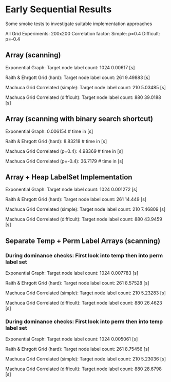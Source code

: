 


# Early Sequential Results

Some smoke tests to investigate suitable implementation approaches

All Grid Experiments: 200x200
Correlation factor:
	Simple: p=0.4
	Difficult: p=-0.4

## Array (scanning)
Exponential Graph: 
  Target node label count: 1024
  0.00617 [s]

Raith & Ehrgott Grid (hard): 
  Target node label count: 261
  9.49883 [s]

Machuca Grid Correlated (simple): 
  Target node label count: 210
  5.03485 [s]

Machuca Grid Correlated (difficult): 
  Target node label count: 880
  39.0188 [s]

## Array (scanning with binary search shortcut)
Exponential Graph: 
0.006154 # time in [s]

Raith & Ehrgott Grid (hard): 
8.83218 # time in [s]

Machuca Grid Correlated (p=0.4): 
4.98369 # time in [s]

Machuca Grid Correlated (p=-0.4): 
36.7179 # time in [s]


## Array + Heap LabelSet Implementation
Exponential Graph: 
  Target node label count: 1024
  0.001272 [s]

Raith & Ehrgott Grid (hard): 
  Target node label count: 261
  14.449 [s]

Machuca Grid Correlated (simple): 
  Target node label count: 210
  7.46809 [s]

Machuca Grid Correlated (difficult): 
  Target node label count: 880
  43.9459 [s]


## Separate Temp + Perm Label Arrays (scanning)

### During dominance checks: First look into temp then into perm label set
Exponential Graph: 
  Target node label count: 1024
  0.007783 [s]

Raith & Ehrgott Grid (hard): 
  Target node label count: 261
  8.57528 [s]

Machuca Grid Correlated (simple): 
  Target node label count: 210
  5.23283 [s]

Machuca Grid Correlated (difficult): 
  Target node label count: 880
  26.4623 [s]

### During dominance checks: First look into perm then into temp label set
Exponential Graph: 
  Target node label count: 1024
  0.005061 [s]

Raith & Ehrgott Grid (hard): 
  Target node label count: 261
  8.75456 [s]

Machuca Grid Correlated (simple): 
  Target node label count: 210
  5.23036 [s]

Machuca Grid Correlated (difficult): 
  Target node label count: 880
  28.6798 [s]
